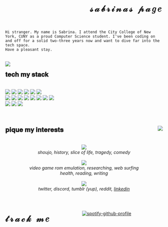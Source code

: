 <body>
  
<div style="position: relative">
  <h1 style="letter-spacing: 5px;" align="right"> 𝓈𝒶𝒷𝓇𝒾𝓃𝒶𝓈 𝓅𝒶𝑔𝑒 </h1></br>
  
`Hi stranger. My name is Sabrina. I attend the City College of New York, CUNY as a proud Computer Science student. I've been coding on and off for a solid two-three years now and want to dive far into the tech space.`</br>
`Have a pleasant stay.`
  
  </br>
  </span>
  <img src="https://64.media.tumblr.com/7eb749edd8a46f5db6ff6f62e2bcb033/tumblr_ptz8ejGCXF1uq2sr8o1_500.gifv" align="left"/>
  <p align="right">
      <h2> 𝐭𝐞𝐜𝐡 𝐦𝐲 𝐬𝐭𝐚𝐜𝐤 </h2> </br>
      <img src="https://dabuttonfactory.com/button.png?t=c%23&f=Open+Sans-Bold&ts=13&tc=fff&hp=24&vp=10&c=0&bgt=unicolored&bgc=d0e0e3&be=1"/>
      <img src="https://dabuttonfactory.com/button.png?t=typescript&f=Open+Sans-Bold&ts=13&tc=fff&hp=24&vp=10&c=0&bgt=unicolored&bgc=f4cccc&be=1" />
      <img src="https://dabuttonfactory.com/button.png?t=python&f=Open+Sans-Bold&ts=13&tc=fff&hp=24&vp=10&c=0&bgt=unicolored&bgc=fce5cd&be=1" /> 
      <img src="https://dabuttonfactory.com/button.png?t=c%2B%2B&f=Open+Sans-Bold&ts=13&tc=fff&hp=24&vp=10&c=0&bgt=unicolored&bgc=ead1dc&be=1" />
      <img src="https://dabuttonfactory.com/button.png?t=vhdl&f=Open+Sans-Bold&ts=13&tc=fff&hp=24&vp=10&c=0&bgt=unicolored&bgc=d9d2e9&be=1" />
      <img src="https://dabuttonfactory.com/button.png?t=java&f=Open+Sans-Bold&ts=13&tc=fff&hp=24&vp=10&c=0&bgt=unicolored&bgc=cfe2f3&be=1" /> </br>
      <img src="https://dabuttonfactory.com/button.png?t=postgresql&f=Open+Sans-Bold&ts=13&tc=fff&hp=24&vp=10&c=0&bgt=unicolored&bgc=d5a6bd&be=1" />
      <img src="https://dabuttonfactory.com/button.png?t=reactjs&f=Open+Sans-Bold&ts=13&tc=fff&hp=24&vp=10&c=0&bgt=unicolored&bgc=a2c4c9&be=1" />
      <img src="https://dabuttonfactory.com/button.png?t=nextjs&f=Open+Sans-Bold&ts=13&tc=fff&hp=24&vp=10&c=0&bgt=unicolored&bgc=b6d7a8&be=1" />
      <img src="https://dabuttonfactory.com/button.png?t=tailwindcss&f=Open+Sans-Bold&ts=13&tc=fff&hp=24&vp=10&c=0&bgt=unicolored&bgc=ffe599&be=1" />
      <img src="https://dabuttonfactory.com/button.png?t=typeorm&f=Open+Sans-Bold&ts=13&tc=fff&hp=24&vp=10&c=0&bgt=unicolored&bgc=f9cb9c&be=1" />
      <img src="https://dabuttonfactory.com/button.png?t=beautiful+soup&f=Open+Sans-Bold&ts=13&tc=fff&hp=24&vp=10&c=0&bgt=unicolored&bgc=ea9999&be=1" />
      <img src="https://dabuttonfactory.com/button.png?t=vscode&f=Open+Sans-Bold&ts=13&tc=fff&hp=24&vp=10&c=0&bgt=unicolored&bgc=b4a7d6&be=1" /> 
      <img src="https://dabuttonfactory.com/button.png?t=AWS&f=Open+Sans-Bold&ts=13&tc=fff&hp=24&vp=10&c=0&bgt=unicolored&bgc=ffd966&be=1" />
      </br>
      <img src="https://dabuttonfactory.com/button.png?t=ubuntu&f=Open+Sans-Bold&ts=13&tc=fff&hp=24&vp=10&c=0&bgt=unicolored&bgc=6fa8dc&be=1" />
      <img src="https://dabuttonfactory.com/button.png?t=arch+linux&f=Open+Sans-Bold&ts=13&tc=fff&hp=24&vp=10&c=0&bgt=unicolored&bgc=76a5af&be=1" />
      <img src="https://dabuttonfactory.com/button.png?t=windows+10&f=Open+Sans-Bold&ts=13&tc=fff&hp=24&vp=10&c=0&bgt=unicolored&bgc=8e7cc3&be=1" />
      </br>
   </p>
</div> </br>

<div style="position: relative">
    <img src="https://64.media.tumblr.com/8800f0a3b74ae81105f83573ef47a0a3/dc6b934358bcdd01-62/s540x810/28461bb29041dd4cc1e1457548624b83230be579.gifv" align="right"/>
  <p align="left">
      <h2> 𝐩𝐢𝐪𝐮𝐞 𝐦𝐲 𝐢𝐧𝐭𝐞𝐫𝐞𝐬𝐭𝐬 </h2> </br>
      <div align="center">
        <img src="https://dabuttonfactory.com/button.png?t=anime%2Fmanga&f=Bellota-Bold&ts=26&tc=fff&tshs=3&tshc=999&hp=56&vp=14&c=25&bgt=two-colors&bgc=ead1dc&ebgc=d5a6bd" /> </br>
        <i>shoujo, history, slice of life, tragedy, comedy</i> </br> </br>
        <img src="https://dabuttonfactory.com/button.png?t=hobbies&f=Bellota-Bold&ts=26&tc=fff&tshs=3&tshc=999&hp=56&vp=14&c=25&bgt=two-colors&bgc=cfe2f3&ebgc=9fc5e8" /> </br>
        <i>video game rom emulation, researching, web surfing </br> health, reading, writing</i> </br> </br>
        <img src="https://dabuttonfactory.com/button.png?t=socials&f=Bellota-Bold&ts=26&tc=fff&tshs=3&tshc=999&hp=56&vp=14&c=25&bgt=two-colors&bgc=d9d2e9&ebgc=b4a7d6" /> </br> 
        <i>twitter, discord, tumblr (yup), reddit, <a href="https://www.linkedin.com/in/sabrina-reyes-8012a2164/">linkedin</a></i>
      </div>
   </p>
</div>
</br>
<div>
  <h1 align="left" style="letter-spacing: 5px; float: left;"> 𝓉𝓇𝒶𝒸𝓀 𝓂𝑒 </h1><br>
<div align="center">
  
[![spotify-github-profile](https://spotify-github-profile.vercel.app/api/view?uid=pikatree1&cover_image=true&theme=default)](https://github.com/sabrinaspage) </br>

</div>
</div>
  
</body>

